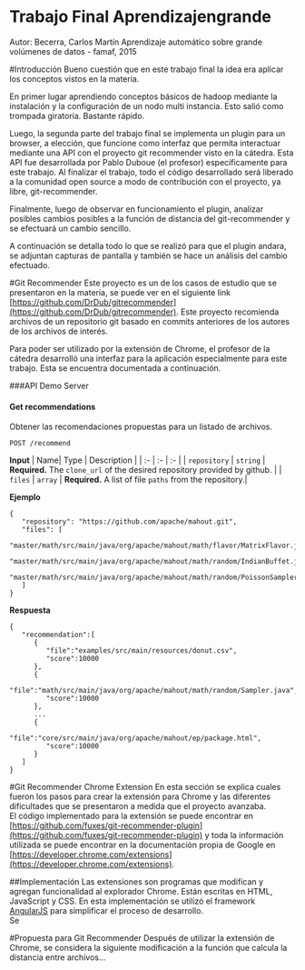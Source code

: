 Trabajo Final Aprendizajengrande
===========================
Autor: Becerra, Carlos Martín
Aprendizaje automático sobre grande volúmenes de datos - famaf, 2015


#Introducción
Bueno cuestión que en este trabajo final la idea era aplicar los conceptos vistos en la materia. 

En primer lugar aprendiendo conceptos básicos de hadoop mediante la instalación y la configuración de un nodo multi instancia. Esto salió como trompada giratoria. Bastante rápido.

Luego, la segunda parte del trabajo final se implementa un plugin para un browser, a elección, que funcione como interfaz que permita interactuar mediante una API con el proyecto git recommender visto en la cátedra. Esta API fue desarrollada por Pablo Duboue (el profesor) específicamente para este trabajo.
Al finalizar el trabajo, todo el código desarrollado será liberado a la comunidad open source a modo de contribución con el proyecto, ya libre, git-recommender.

Finalmente, luego de observar en funcionamiento el plugin, analizar posibles cambios posibles a la función de distancia del git-recommender y se efectuará un cambio sencillo.

A continuación se detalla todo lo que se realizó para que el plugin andara, se adjuntan capturas de pantalla y también se hace un análisis del cambio efectuado.

#Git Recommender
Este proyecto es un de los casos de estudio que se presentaron en la materia, se puede ver en el siguiente link [https://github.com/DrDub/gitrecommender](https://github.com/DrDub/gitrecommender). Este proyecto recomienda archivos de un repositorio git basado en commits anteriores de los autores de los archivos de interés.   

Para poder ser utilizado por la extensión de Chrome, el profesor de la cátedra desarrolló una interfaz para la aplicación especialmente para este trabajo. Esta se encuentra documentada a continuación.

###API Demo Server
#### Get recommendations
Obtener las recomendaciones propuestas para un listado de archivos.
```
POST /recommend
```
**Input**
| Name| Type | Description |
| :- | :- | :- |
| `repository` | `string` | **Required.** The `clone_url` of the desired repository provided by github. |
| `files`    | `array`   | **Required.** A list of file `paths` from the repository.|

**Ejemplo**
```
{  
   "repository": "https://github.com/apache/mahout.git",
   "files": [  
      "master/math/src/main/java/org/apache/mahout/math/flavor/MatrixFlavor.java",
      "master/math/src/main/java/org/apache/mahout/math/random/IndianBuffet.java",
      "master/math/src/main/java/org/apache/mahout/math/random/PoissonSampler.java"
   ]
}
```
**Respuesta**
```
{  
   "recommendation":[  
      {  
         "file":"examples/src/main/resources/donut.csv",
         "score":10000
      },
      {  
         "file":"math/src/main/java/org/apache/mahout/math/random/Sampler.java",
         "score":10000
      },
      ...
      {  
         "file":"core/src/main/java/org/apache/mahout/ep/package.html",
         "score":10000
      }
   ]
}
```


#Git Recommender Chrome Extension
En esta sección se explica cuales fueron los pasos para crear la extensión para Chrome y las diferentes dificultades que se presentaron a medida que el proyecto avanzaba.  
El código implementado para la extensión se puede encontrar en [https://github.com/fuxes/git-recommender-plugin](https://github.com/fuxes/git-recommender-plugin) y toda la información utilizada se puede encontrar en la documentación propia de Google en [https://developer.chrome.com/extensions](https://developer.chrome.com/extensions).

##Implementación
Las extensiones son programas que modifican y agregan funcionalidad al explorador Chrome. Están escritas en HTML, JavaScript y CSS. En esta implementación se utilizó el framework [AngularJS](https://angularjs.org/) para simplificar el proceso de desarrollo.  
Se 


#Propuesta para Git Recommender
Después de utilizar la extensión de Chrome, se considera la siguiente modificación a la función que calcula la distancia entre archivos...



